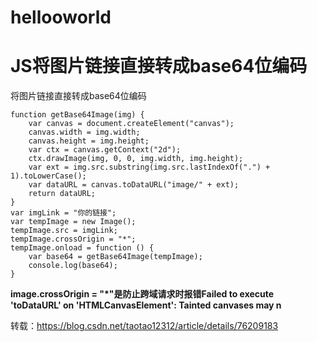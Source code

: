 # hellooworld

JS将图片链接直接转成base64位编码
===
将图片链接直接转成base64位编码

```
function getBase64Image(img) {
    var canvas = document.createElement("canvas");
    canvas.width = img.width;
    canvas.height = img.height;
    var ctx = canvas.getContext("2d");
    ctx.drawImage(img, 0, 0, img.width, img.height);
    var ext = img.src.substring(img.src.lastIndexOf(".") + 1).toLowerCase();
    var dataURL = canvas.toDataURL("image/" + ext);
    return dataURL;
}
var imgLink = "你的链接";
var tempImage = new Image();
tempImage.src = imgLink;
tempImage.crossOrigin = "*";
tempImage.onload = function () {
    var base64 = getBase64Image(tempImage);
    console.log(base64);
}
```

**image.crossOrigin = "*"**是防止跨域请求时报错**Failed to execute 'toDataURL' on 'HTMLCanvasElement': Tainted canvases may n**

转载：https://blog.csdn.net/taotao12312/article/details/76209183

